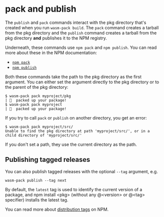 # pack and publish

The `publish` and `pack` commands interact with the pkg directory that's
created when you run `wasm-pack build`. The `pack` command creates a tarball
from the pkg directory and the `publish` command creates a tarball from the
pkg directory **and** publishes it to the NPM registry.

Underneath, these commands use `npm pack` and `npm publish`. You can read
more about these in the NPM documentation:

- [`npm pack`](https://docs.npmjs.com/cli/pack)
- [`npm publish`](https://docs.npmjs.com/cli/publish)

Both these commands take the path to the pkg directory as the first argument.
You can either set the argument directly to the pkg directory or to the parent
of the pkg directory:

```
$ wasm-pack pack myproject/pkg
| 🎒  packed up your package!
$ wasm-pack pack myproject
| 🎒  packed up your package!
```

If you try to call `pack` or `publish` on another directory, you get an error:

```
$ wasm-pack pack myproject/src/
Unable to find the pkg directory at path 'myproject/src/', or in a child directory of 'myproject/src/'
```

If you don't set a path, they use the current directory as the path.

## Publishing tagged releases

You can also publish tagged releases with the optional `--tag` argument, e.g.

```
wasm-pack publish --tag next
```

By default, the `latest` tag is used to identify the current version of a package,
and npm install \<pkg\> (without any @\<version\> or @\<tag\> specifier) installs the latest tag.

You can read more about [distribution tags](https://docs.npmjs.com/cli/dist-tag) on NPM.
